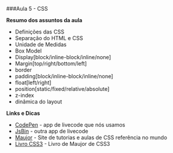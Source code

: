 ###Aula 5 - CSS

**Resumo dos assuntos da aula**

- Definições das CSS
- Separação do HTML e CSS
- Unidade de Medidas
- Box Model
- Display[block/inline-block/inline/none]
- Margin[top/right/bottom/left]
- border
- padding[block/inline-block/inline/none]
- float[left/right]
- position[static/fixed/relative/absolute]
- z-index
- dinâmica do layout

**Links e Dicas**

- [CodePen](http://codepen.io/) - app de livecode que nós usamos
- [JsBin](http://jsbin.com/) - outra app de livecode
- [Maujor](http://www.maujor.com/index.php) - Site de tutorias e aulas de CSS referência no mundo
- [Livro CSS3](http://livrocss3.com.br/) - Livro de Maujor de CSS3
